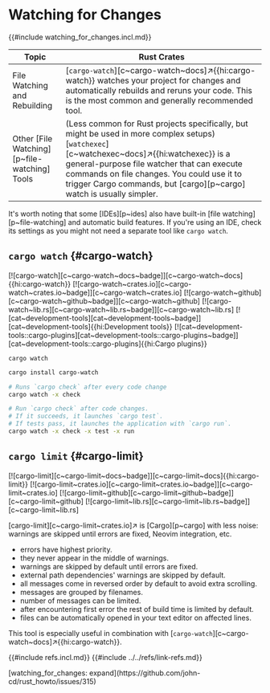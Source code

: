 # Watching for Changes

{{#include watching_for_changes.incl.md}}

| Topic | Rust Crates |
|---|---|
| File Watching and Rebuilding | [`cargo-watch`][c~cargo-watch~docs]↗{{hi:cargo-watch}} watches your project for changes and automatically rebuilds and reruns your code. This is the most common and generally recommended tool. |
| Other [File Watching][p~file-watching] Tools | (Less common for Rust projects specifically, but might be used in more complex setups) [`watchexec`][c~watchexec~docs]↗{{hi:watchexec}} is a general-purpose file watcher that can execute commands on file changes. You could use it to trigger Cargo commands, but [cargo][p~cargo] watch is usually simpler. |

It's worth noting that some [IDEs][p~ides] also have built-in [file watching][p~file-watching] and automatic build features. If you're using an IDE, check its settings as you might not need a separate tool like `cargo watch`.

## `cargo watch` {#cargo-watch}

[![cargo-watch][c~cargo-watch~docs~badge]][c~cargo-watch~docs]{{hi:cargo-watch}}
[![cargo-watch~crates.io][c~cargo-watch~crates.io~badge]][c~cargo-watch~crates.io]
[![cargo-watch~github][c~cargo-watch~github~badge]][c~cargo-watch~github]
[![cargo-watch~lib.rs][c~cargo-watch~lib.rs~badge]][c~cargo-watch~lib.rs]
[![cat~development-tools][cat~development-tools~badge]][cat~development-tools]{{hi:Development tools}} [![cat~development-tools::cargo-plugins][cat~development-tools::cargo-plugins~badge]][cat~development-tools::cargo-plugins]{{hi:Cargo plugins}}

`cargo watch`

```sh
cargo install cargo-watch

# Runs `cargo check` after every code change
cargo watch -x check

# Run `cargo check` after code changes.
# If it succeeds, it launches `cargo test`.
# If tests pass, it launches the application with `cargo run`.
cargo watch -x check -x test -x run
```

## `cargo limit` {#cargo-limit}

[![cargo-limit][c~cargo-limit~docs~badge]][c~cargo-limit~docs]{{hi:cargo-limit}}
[![cargo-limit~crates.io][c~cargo-limit~crates.io~badge]][c~cargo-limit~crates.io]
[![cargo-limit~github][c~cargo-limit~github~badge]][c~cargo-limit~github]
[![cargo-limit~lib.rs][c~cargo-limit~lib.rs~badge]][c~cargo-limit~lib.rs]

[cargo-limit][c~cargo-limit~crates.io]↗ is [Cargo][p~cargo] with less noise: warnings are skipped until errors are fixed, Neovim integration, etc.

- errors have highest priority.
- they never appear in the middle of warnings.
- warnings are skipped by default until errors are fixed.
- external path dependencies' warnings are skipped by default.
- all messages come in reversed order by default to avoid extra scrolling.
- messages are grouped by filenames.
- number of messages can be limited.
- after encountering first error the rest of build time is limited by default.
- files can be automatically opened in your text editor on affected lines.

This tool is especially useful in combination with [`cargo-watch`][c~cargo-watch~docs]↗{{hi:cargo-watch}}.

{{#include refs.incl.md}}
{{#include ../../refs/link-refs.md}}

<div class="hidden">
[watching_for_changes: expand](https://github.com/john-cd/rust_howto/issues/315)
</div>
